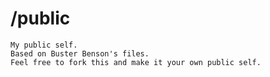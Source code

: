 # /public

	My public self.
	Based on Buster Benson's files.
	Feel free to fork this and make it your own public self.

